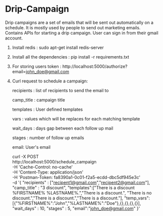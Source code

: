 # Drip-Campaign

Drip campaigns are a set of emails that will be sent out automatically on a schedule. It is mostly used by people to send out marketing emails. 
Contains APIs for starting a drip campaign. User can sign in from their gmail account.  

1. Install redis : sudo apt-get install redis-server
2. Install all the dependencies : pip install -r requirements.txt
3. For storing users token : http://localhost:5000/authorize?email=john_doe@gmail.com
4. Curl request to schedule a campaign:

	recipients : list of recipients to send the email to
	
	camp_title : campaign title
	
	templates : User defined templates
	
	vars : values which will be replaces for each matching template
	
	wait_days : days gap between each follow up mail
	
	stages : number of follow up emails
	
	email: User's email

	curl -X POST \
	  http://localhost:5000/schedule_campaign \
	  -H 'Cache-Control: no-cache' \
	  -H 'Content-Type: application/json' \
	  -H 'Postman-Token: fa8390a1-0c01-f2a5-ecdd-dbc5df945e3c' \
	  -d '{
	  "recipients" : ["recipent1@gmail.com","recipent2@gmail.com"],
	  "camp_title" : "3 discount",
	  "templates":["There is a discount %FIRSTNAME% %LASTNAME%.","There is a discount.",
	  "There is no discount.","There is a discount.","There is a discount."],
	  "temp_vars": [{"%FIRSTNAME%":"John","%LASTNAME%":"Doe"},{},{},{},{}],
	  "wait_days" : 10,
	  "stages" : 5,
	  "email":"john_doe@gmail.com"
	}'
